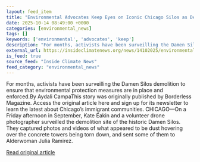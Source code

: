 ```yaml
---
layout: feed_item
title: "Environmental Advocates Keep Eyes on Iconic Chicago Silos as Demolition Resumes"
date: 2025-10-14 08:49:00 +0000
categories: [environmental_news]
tags: []
keywords: ['environmental', 'advocates', 'keep']
description: "For months, activists have been surveilling the Damen Silos demolition to ensure that environmental protection measures are in place and enforced"
external_url: https://insideclimatenews.org/news/14102025/environmental-advocates-keep-eyes-on-iconic-chicago-silos-as-demolition-resumes/
is_feed: true
source_feed: "Inside Climate News"
feed_category: "environmental_news"
---
```


For months, activists have been surveilling the Damen Silos demolition to ensure that environmental protection measures are in place and enforced.By Aydali CampaThis story was originally published by Borderless Magazine. Access the original article here and sign up for its newsletter to learn the latest about Chicago’s immigrant communities.&nbsp;CHICAGO—On a Friday afternoon in September, Kate Eakin and a volunteer drone photographer surveilled the&nbsp;demolition site&nbsp;of the historic&nbsp;Damen&nbsp;Silos. They captured photos and videos of what appeared to be dust hovering over the concrete towers being torn down, and sent some of them to Alderwoman&nbsp;Julia Ramirez.

[Read original article](https://insideclimatenews.org/news/14102025/environmental-advocates-keep-eyes-on-iconic-chicago-silos-as-demolition-resumes/)
